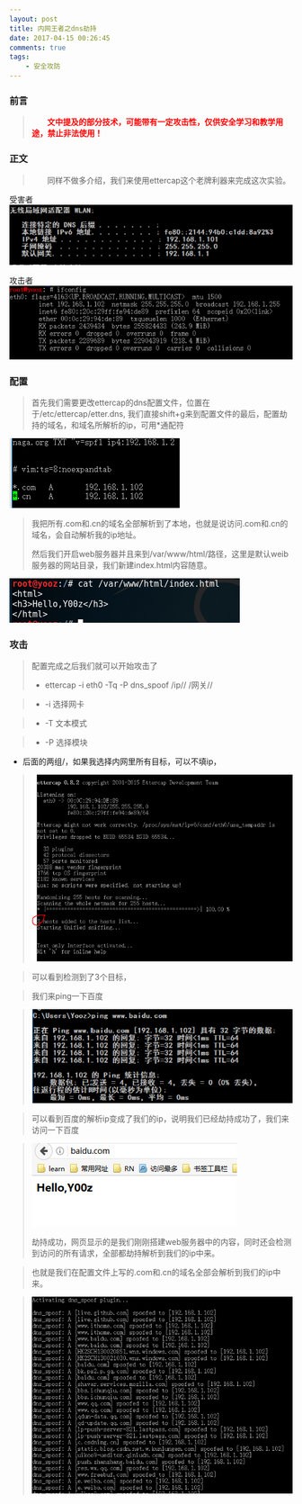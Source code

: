 ```yaml
---
layout: post
title: 内网王者之dns劫持
date: 2017-04-15 00:26:45
comments: true
tags:
	- 安全攻防
---
```


### 前言
><font color="#ff0000">&nbsp;&nbsp;&nbsp;&nbsp;&nbsp;&nbsp;&nbsp;**文中提及的部分技术，可能带有一定攻击性，仅供安全学习和教学用途，禁止非法使用！**</font>


### 正文
>&nbsp;&nbsp;&nbsp;&nbsp;&nbsp;&nbsp;&nbsp;同样不做多介绍，我们来使用ettercap这个老牌利器来完成这次实验。<!--more-->

受害者
 ![](/images/pasted-63.PNG)

攻击者
 ![](/images/pasted-64.PNG)

### 配置
>首先我们需要更改ettercap的dns配置文件，位置在于/etc/ettercap/etter.dns, 我们直接shift+g来到配置文件的最后，配置劫持的域名，和域名所解析的ip，可用*通配符

 ![](/images/pasted-65.PNG)


>我把所有.com和.cn的域名全部解析到了本地，也就是说访问.com和.cn的域名，会自动解析我的ip地址。
>
>然后我们开启web服务器并且来到/var/www/html/路径，这里是默认weib服务器的网站目录，我们新建index.html内容随意。

![](/images/pasted-70.PNG)

### 攻击

>配置完成之后我们就可以开始攻击了
> * ettercap -i eth0 -Tq -P dns_spoof /ip// /网关//

> * -i 选择网卡

> * -T 文本模式

> * -P 选择模块

* 后面的两组/，如果我选择内网里所有目标，可以不填ip，

>![](/images/pasted-66.PNG)

>可以看到检测到了3个目标，

> 我们来ping一下百度

>![](/images/pasted-67.PNG)

> 可以看到百度的解析ip变成了我们的ip，说明我们已经劫持成功了，我们来访问一下百度

>![](/images/pasted-68.PNG)
>
>劫持成功，网页显示的是我们刚刚搭建web服务器中的内容，同时还会检测到访问的所有请求，全部都劫持解析到我们的ip中来。

>也就是我们在配置文件上写的.com和.cn的域名全部会解析到我们的ip中来。

>![](/images/pasted-69.PNG)





